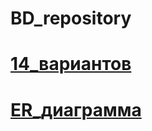 # BD_repository
# [14_вариантов](https://disk.yandex.ru/i/cWsks60vKIARJQ)
# [ER_диаграмма]([https://disk.yandex.ru/i/cWsks60vKIARJQ](https://disk.yandex.ru/i/N9-xVLd7751goA))
